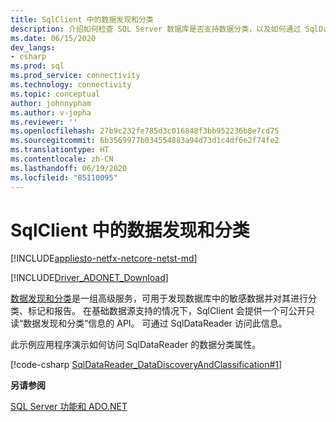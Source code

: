 ```yaml
---
title: SqlClient 中的数据发现和分类
description: 介绍如何检查 SQL Server 数据库是否支持数据分类，以及如何通过 SqlDataReader 对象访问数据分类信息。
ms.date: 06/15/2020
dev_langs:
- csharp
ms.prod: sql
ms.prod_service: connectivity
ms.technology: connectivity
ms.topic: conceptual
author: johnnypham
ms.author: v-jopha
ms.reviewer: ''
ms.openlocfilehash: 27b9c232fe785d3c016848f3bb952236b8e7cd75
ms.sourcegitcommit: 6b3569977b034554883a94d73d1c4df6e2f74fe2
ms.translationtype: HT
ms.contentlocale: zh-CN
ms.lasthandoff: 06/19/2020
ms.locfileid: "85110095"
---
```

# <a name="data-discovery-and-classification-in-sqlclient"></a>SqlClient 中的数据发现和分类

[!INCLUDE[appliesto-netfx-netcore-netst-md](../../../includes/appliesto-netfx-netcore-netst-md.md)]

[!INCLUDE[Driver_ADONET_Download](../../../includes/driver_adonet_download.md)]

[数据发现和分类](https://docs.microsoft.com/sql/relational-databases/security/sql-data-discovery-and-classification?view=sql-server-2017)是一组高级服务，可用于发现数据库中的敏感数据并对其进行分类、标记和报告。 在基础数据源支持的情况下，SqlClient 会提供一个可公开只读“数据发现和分类”信息的 API。 可通过 SqlDataReader 访问此信息。

此示例应用程序演示如何访问 SqlDataReader 的数据分类属性。

[!code-csharp [SqlDataReader_DataDiscoveryAndClassification#1](~/../sqlclient/doc/samples/SqlDataReader_DataDiscoveryAndClassification.cs#1)]

**另请参阅**  

 [SQL Server 功能和 ADO.NET](sql-server-features-adonet.md)   

